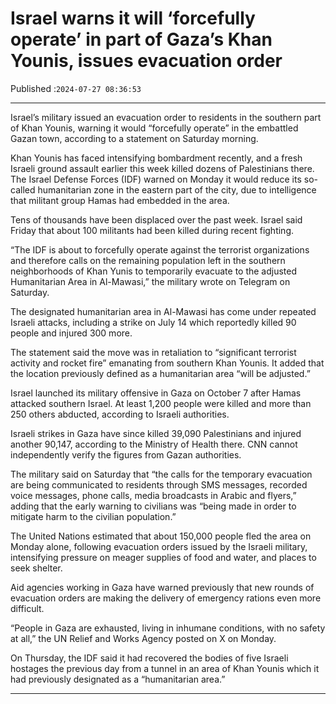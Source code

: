 # Israel warns it will ‘forcefully operate’ in part of Gaza’s Khan Younis, issues evacuation order

Published :`2024-07-27 08:36:53`

---

Israel’s military issued an evacuation order to residents in the southern part of Khan Younis, warning it would “forcefully operate” in the embattled Gazan town, according to a statement on Saturday morning.

Khan Younis has faced intensifying bombardment recently, and a fresh Israeli ground assault earlier this week killed dozens of Palestinians there. The Israel Defense Forces (IDF) warned on Monday it would reduce its so-called humanitarian zone in the eastern part of the city, due to intelligence that militant group Hamas had embedded in the area.

Tens of thousands have been displaced over the past week. Israel said Friday that about 100 militants had been killed during recent fighting.

“The IDF is about to forcefully operate against the terrorist organizations and therefore calls on the remaining population left in the southern neighborhoods of Khan Yunis to temporarily evacuate to the adjusted Humanitarian Area in Al-Mawasi,” the military wrote on Telegram on Saturday.

The designated humanitarian area in Al-Mawasi has come under repeated Israeli attacks, including a strike on July 14 which reportedly killed 90 people and injured 300 more.

The statement said the move was in retaliation to “significant terrorist activity and rocket fire” emanating from southern Khan Younis. It added that the location previously defined as a humanitarian area “will be adjusted.”

Israel launched its military offensive in Gaza on October 7 after Hamas attacked southern Israel. At least 1,200 people were killed and more than 250 others abducted, according to Israeli authorities.

Israeli strikes in Gaza have since killed 39,090 Palestinians and injured another 90,147, according to the Ministry of Health there. CNN cannot independently verify the figures from Gazan authorities.

The military said on Saturday that “the calls for the temporary evacuation are being communicated to residents through SMS messages, recorded voice messages, phone calls, media broadcasts in Arabic and flyers,” adding that the early warning to civilians was “being made in order to mitigate harm to the civilian population.”

The United Nations estimated that about 150,000 people fled the area on Monday alone, following evacuation orders issued by the Israeli military, intensifying pressure on meager supplies of food and water, and places to seek shelter.

Aid agencies working in Gaza have warned previously that new rounds of evacuation orders are making the delivery of emergency rations even more difficult.

“People in Gaza are exhausted, living in inhumane conditions, with no safety at all,” the UN Relief and Works Agency posted on X on Monday.

On Thursday, the IDF said it had recovered the bodies of five Israeli hostages the previous day from a tunnel in an area of Khan Younis which it had previously designated as a “humanitarian area.”

---

